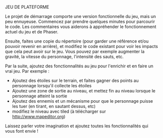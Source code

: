 JEU DE PLATEFORME

Le projet de démarrage comporte une version fonctionnelle du jeu, mais un peu ennuyeuse. Commencez par prendre quelques minutes pour parcourir le code. Les commentaires vous aiderons à appréhender le fonctionnement actuel du jeu et de Phaser.

Ensuite, faites une copie du répertoire (pour garder une référence et/ou pouvoir revenir en arrière), et modifiez le code existant pour voir les impacts que cela peut avoir sur le jeu. Vous pouvez par exemple augmenter la gravité, la vitesse du personnage, l'intensité des sauts, etc.

Par la suite, ajoutez des fonctionnalités au jeu pour l'enrichir et en faire un vrai jeu. Par exemple :
- Ajoutez des étoiles sur le terrain, et faites gagner des points au personnage lorsqu'il collecte les étoiles
- Ajoutez une zone de sortie au niveau, et mettez fin au niveau lorsque le personnage atteint la sortie
- Ajoutez des ennemis et un mécanisme pour que le personnage puisse les tuer (en tirant, en sautant dessus, etc)
- modifiez le niveau avec tiled (à télécharger sur http://www.mapeditor.org)

Laissez parler votre imagination et ajoutez toutes les fonctionnalités qui vous font envie !